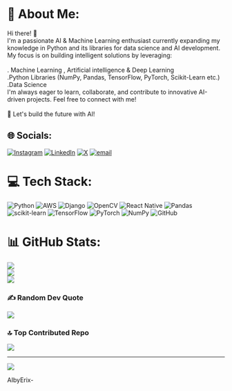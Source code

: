 # 💫 About Me:
Hi there! 👋<br>I'm a passionate AI & Machine Learning enthusiast currently expanding my knowledge in Python and its libraries for data science and AI development. My focus is on building intelligent solutions by leveraging:<br><br>. Machine Learning , Artificial intelligence & Deep Learning<br>.Python Libraries (NumPy, Pandas, TensorFlow, PyTorch, Scikit-Learn etc.)<br>.Data Science <br>I'm always eager to learn, collaborate, and contribute to innovative AI-driven projects. Feel free to connect with me!<br><br>🚀 Let's build the future with AI!<br>


## 🌐 Socials:
[![Instagram](https://img.shields.io/badge/Instagram-%23E4405F.svg?logo=Instagram&logoColor=white)](https://instagram.com/https://www.instagram.com/ig.ayushh01?igsh=MXZzbjdka3RldTQ4Mg==) [![LinkedIn](https://img.shields.io/badge/LinkedIn-%230077B5.svg?logo=linkedin&logoColor=white)](https://linkedin.com/in/https://www.linkedin.com/in/ayush-jha-7b35982ba?utm_source=share&utm_campaign=share_via&utm_content=profile&utm_medium=android_app) [![X](https://img.shields.io/badge/X-black.svg?logo=X&logoColor=white)](https://x.com/https://x.com/AIbyErix?t=ymOsPRMURRn3HIRzJf6Nig&s=09) [![email](https://img.shields.io/badge/Email-D14836?logo=gmail&logoColor=white)](mailto:jhaayush065@gmail.com) 

# 💻 Tech Stack:
![Python](https://img.shields.io/badge/python-3670A0?style=for-the-badge&logo=python&logoColor=ffdd54) ![AWS](https://img.shields.io/badge/AWS-%23FF9900.svg?style=for-the-badge&logo=amazon-aws&logoColor=white) ![Django](https://img.shields.io/badge/django-%23092E20.svg?style=for-the-badge&logo=django&logoColor=white) ![OpenCV](https://img.shields.io/badge/opencv-%23white.svg?style=for-the-badge&logo=opencv&logoColor=white) ![React Native](https://img.shields.io/badge/react_native-%2320232a.svg?style=for-the-badge&logo=react&logoColor=%2361DAFB) ![Pandas](https://img.shields.io/badge/pandas-%23150458.svg?style=for-the-badge&logo=pandas&logoColor=white) ![scikit-learn](https://img.shields.io/badge/scikit--learn-%23F7931E.svg?style=for-the-badge&logo=scikit-learn&logoColor=white) ![TensorFlow](https://img.shields.io/badge/TensorFlow-%23FF6F00.svg?style=for-the-badge&logo=TensorFlow&logoColor=white) ![PyTorch](https://img.shields.io/badge/PyTorch-%23EE4C2C.svg?style=for-the-badge&logo=PyTorch&logoColor=white) ![NumPy](https://img.shields.io/badge/numpy-%23013243.svg?style=for-the-badge&logo=numpy&logoColor=white) ![GitHub](https://img.shields.io/badge/github-%23121011.svg?style=for-the-badge&logo=github&logoColor=white)
# 📊 GitHub Stats:
![](https://github-readme-stats.vercel.app/api?username=AIbyErix&theme=dark&hide_border=false&include_all_commits=true&count_private=true)<br/>
![](https://nirzak-streak-stats.vercel.app/?user=AIbyErix&theme=dark&hide_border=false)<br/>
![](https://github-readme-stats.vercel.app/api/top-langs/?username=AIbyErix&theme=dark&hide_border=false&include_all_commits=true&count_private=true&layout=compact)

### ✍️ Random Dev Quote
![](https://quotes-github-readme.vercel.app/api?type=horizontal&theme=radical)

### 🔝 Top Contributed Repo
![](https://github-contributor-stats.vercel.app/api?username=AIbyErix&limit=5&theme=dark&combine_all_yearly_contributions=true)

---
[![](https://visitcount.itsvg.in/api?id=AIbyErix&icon=0&color=0)](https://visitcount.itsvg.in)

<!-- Proudly created with GPRM ( https://gprm.itsvg.in ) -->AIbyErix-
